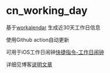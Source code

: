 # cn_working_day
基于[workalendar](https://github.com/workalendar/workalendar) 生成近30天工作日信息

使用Github action自动更新

可用于iOS工作日闹钟[快捷指令-工作日闹钟](https://www.icloud.com/shortcuts/20c84b95071d4ac489f59dc8307ba279)

详细见博客[说明文章](https://blog.xn--7ovq92diups1e.com/post/homelab-cn-working-clock)
